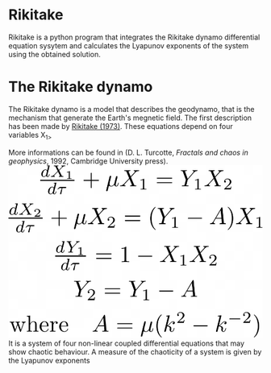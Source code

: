Rikitake
========

Rikitake is a python program that integrates the Rikitake dynamo
differential equation sysytem and calculates the Lyapunov exponents of
the system using the obtained solution.

The Rikitake dynamo
======================

The Rikitake dynamo is a model that describes the geodynamo, that is the
mechanism that generate the Earth's megnetic field. The first description has been made by [Rikitake (1973)](https://academic.oup.com/gji/article/35/1-3/277/615502). 
These equations depend on four variables X<sub>1></sub>

 More informations can be found in (D. L. Turcotte, *Fractals and chaos in geophysics*, 1992, Cambridge University press). 
![The Rikitake dynamo equations](https://github.com/ManiOrgrim/Rikitake/blob/master/Images/Rikitake_dynamo_eqs.png?raw=true)
It is a system of four non-linear coupled differential equations that may show chaotic behaviour. A measure of the chaoticity of a system is given by the Lyapunov exponents
